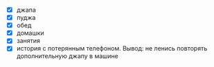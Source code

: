 - [x] джапа
- [x] пуджа
- [x] обед
- [x] домашки
- [x] занятия
- [x] история с потерянным телефоном. Вывод: не ленись повторять дополнительную джапу в машине